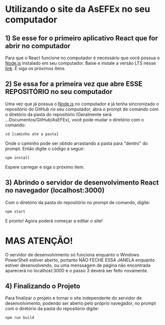 # Utilizando o site da AsEFEx no seu computador

## 1) Se esse for o primeiro aplicativo React que for abrir no computador
Para que o React funcione no computador é necessário que você possua o [Node.js](https://nodejs.org/en/) instalado em seu computador. Baixe e instale a versão LTS nesse [link](https://nodejs.org/en/). E siga os próximos itens.

## 2) Se essa for a primeira vez que abre ESSE REPOSITÓRIO no seu computador

Uma vez que já possua o [Node.js](https://nodejs.org/en/) no computador e já tenha sincronizado o repositório do GitHub no seu computador, abra o prompt de comando com o diretório da pasta do repositório (Geralmente será ...Documentos/GitHub/AsEFEx), você pode mudar o diretório com o comando:

`cd [caminho até a pasta]`

Onde o caminho pode ser obtido arrastando a pasta para "dentro" do prompt.
Então digite o código a seguir:

`npm install`

Espere carregar e siga o próximo item.

## 3) Abrindo o servidor de desenvolvimento React no navegador (localhost:3000)

Com o diretório da pasta do repositório no prompt de comando, digite:

`npm start`

E pronto! Agora poderá começar a editar o site!

# MAS ATENÇÃO!
O servidor de desenvolvimento só funciona enquanto o Windows PowerShell estiver aberto, portanto NÃO FECHE ESSA JANELA enquanto estiver desenvolvendo, ou uma menssagem de página não encontrada aparecerá no localhost:3000 e o passo 3 deverá ser feito novamente.

## 4) Finalizando o Projeto
Para finalizar o projeto e tornar o site independente do servidor de desenvolvimento, podendo ser aberto pelo próprio navegador, no prompt com o diretório da pasta do repositório digite:

`npm run build` 
